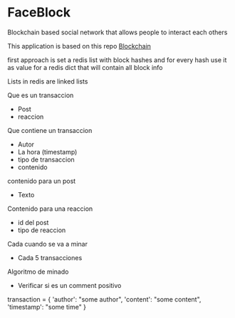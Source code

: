 # FaceBlock
Blockchain based social network that allows people to interact each others

This application is based on this repo [Blockchain](https://github.com/ManuGS2/Blockchain)

first approach is set a redis list with block hashes 
and for every hash use it as value for a redis dict that will 
contain all block info

Lists in redis are linked lists

Que es un transaccion
* Post
* reaccion

Que contiene un transaccion
* Autor
* La hora (timestamp)
* tipo de transaccion
* contenido

contenido para un post
* Texto

Contenido para una reaccion
* id del post
* tipo de reaccion

Cada cuando se va a minar
* Cada 5 transacciones

Algoritmo de minado
*  Verificar si es un comment positivo

transaction = {
  'author': "some author",
  'content': "some content",
  'timestamp': "some time"
}
